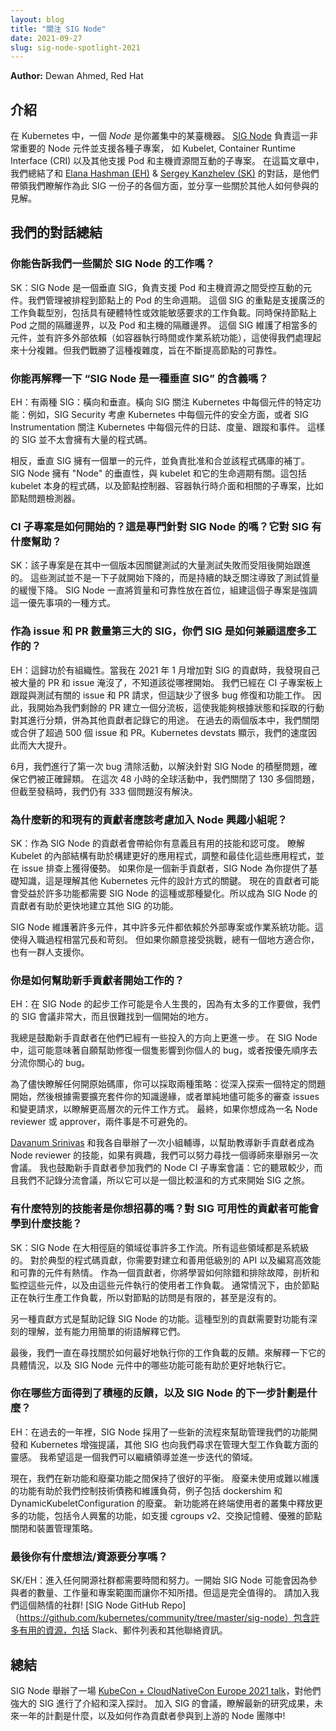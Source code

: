 ```yaml
---
layout: blog
title: "關注 SIG Node"
date: 2021-09-27
slug: sig-node-spotlight-2021
---
```

<!--
---
layout: blog
title: "Spotlight on SIG Node"
date: 2021-09-27
slug: sig-node-spotlight-2021
--- 
-->
**Author:** Dewan Ahmed, Red Hat
<!--
**Author:** Dewan Ahmed, Red Hat
-->

<!--
## Introduction

In Kubernetes, a _Node_ is a representation of a single machine in your cluster. [SIG Node](https://github.com/kubernetes/community/tree/master/sig-node) owns that very important Node component and supports various subprojects such as Kubelet, Container Runtime Interface (CRI) and more to support how the pods and host resources interact. In this blog, we have summarized our conversation with [Elana Hashman (EH)](https://twitter.com/ehashdn) & [Sergey Kanzhelev (SK)](https://twitter.com/SergeyKanzhelev), who walk us through the various aspects of being a part of the SIG and share some insights about how others can get involved.
-->

## 介紹

在 Kubernetes 中，一個 _Node_ 是你叢集中的某臺機器。
[SIG Node](https://github.com/kubernetes/community/tree/master/sig-node) 負責這一非常重要的 Node 元件並支援各種子專案，
如 Kubelet, Container Runtime Interface (CRI) 以及其他支援 Pod 和主機資源間互動的子專案。
在這篇文章中，我們總結了和 [Elana Hashman (EH)](https://twitter.com/ehashdn) & [Sergey Kanzhelev (SK)](https://twitter.com/SergeyKanzhelev) 的對話，是他們帶領我們瞭解作為此 SIG 一份子的各個方面，並分享一些關於其他人如何參與的見解。

<!--
## A summary of our conversation

### Could you tell us a little about what SIG Node does?

SK: SIG Node is a vertical SIG responsible for the components that support the controlled interactions between the pods and host resources. We manage the lifecycle of pods that are scheduled to a node. This SIG's focus is to enable a broad set of workload types, including workloads with hardware specific or performance sensitive requirements. All while maintaining isolation boundaries between pods on a node, as well as the pod and the host. This SIG maintains quite a few components and has many external dependencies (like container runtimes or operating system features), which makes the complexity we deal with huge. We tame the complexity and aim to continuously improve node reliability.
-->
## 我們的對話總結

### 你能告訴我們一些關於 SIG Node 的工作嗎？

SK：SIG Node 是一個垂直 SIG，負責支援 Pod 和主機資源之間受控互動的元件。我們管理被排程到節點上的 Pod 的生命週期。
這個 SIG 的重點是支援廣泛的工作負載型別，包括具有硬體特性或效能敏感要求的工作負載。同時保持節點上 Pod 之間的隔離邊界，以及 Pod 和主機的隔離邊界。
這個 SIG 維護了相當多的元件，並有許多外部依賴（如容器執行時間或作業系統功能），這使得我們處理起來十分複雜。但我們戰勝了這種複雜度，旨在不斷提高節點的可靠性。

<!--
### "SIG Node is a vertical SIG" could you explain a bit more?

EH: There are two kinds of SIGs: horizontal and vertical. Horizontal SIGs are concerned with a particular function of every component in Kubernetes: for example, SIG Security considers security aspects of every component in Kubernetes, or SIG Instrumentation looks at the logs, metrics, traces and events of every component in Kubernetes. Such SIGs don't tend to own a lot of code.

Vertical SIGs, on the other hand, own a single component, and are responsible for approving and merging patches to that code base. SIG Node owns the "Node" vertical, pertaining to the kubelet and its lifecycle. This includes the code for the kubelet itself, as well as the node controller, the container runtime interface, and related subprojects like the node problem detector. 
-->
### 你能再解釋一下 “SIG Node 是一種垂直 SIG” 的含義嗎？

EH：有兩種 SIG：橫向和垂直。橫向 SIG 關注 Kubernetes 中每個元件的特定功能：例如，SIG Security 考慮 Kubernetes 中每個元件的安全方面，或者 SIG Instrumentation 關注 Kubernetes 中每個元件的日誌、度量、跟蹤和事件。
這樣的 SIG 並不太會擁有大量的程式碼。

相反，垂直 SIG 擁有一個單一的元件，並負責批准和合並該程式碼庫的補丁。
SIG Node 擁有 "Node" 的垂直性，與 kubelet 和它的生命週期有關。這包括 kubelet 本身的程式碼，以及節點控制器、容器執行時介面和相關的子專案，比如節點問題檢測器。

<!--
### How did the CI subproject start? Is this specific to SIG Node and how does it help the SIG?

SK: The subproject started as a follow up after one of the releases was blocked by numerous test failures of critical tests. These tests haven’t started falling all at once, rather continuous lack of attention led to slow degradation of tests quality. SIG Node was always prioritizing quality and reliability, and forming of the subproject was a way to highlight this priority.
-->
### CI 子專案是如何開始的？這是專門針對 SIG Node 的嗎？它對 SIG 有什麼幫助？

SK：該子專案是在其中一個版本因關鍵測試的大量測試失敗而受阻後開始跟進的。
這些測試並不是一下子就開始下降的，而是持續的缺乏關注導致了測試質量的緩慢下降。
SIG Node 一直將質量和可靠性放在首位，組建這個子專案是強調這一優先事項的一種方式。

<!--
### As the 3rd largest SIG in terms of number of issues and PRs, how does your SIG juggle so much work?

EH: It helps to be organized. When I increased my contributions to the SIG in January of 2021, I found myself overwhelmed by the volume of pull requests and issues and wasn't sure where to start. We were already tracking test-related issues and pull requests on the CI subproject board, but that was missing a lot of our bugfixes and feature work. So I began putting together a triage board for the rest of our pull requests, which allowed me to sort each one by status and what actions to take, and documented its use for other contributors. We closed or merged over 500 issues and pull requests tracked by our two boards in each of the past two releases. The Kubernetes devstats showed that we have significantly increased our velocity as a result.

In June, we ran our first bug scrub event to work through the backlog of issues filed against SIG Node, ensuring they were properly categorized. We closed over 130 issues over the course of this 48 hour global event, but as of writing we still have 333 open issues. 
-->
### 作為 issue 和 PR 數量第三大的 SIG，你們 SIG 是如何兼顧這麼多工作的？

EH：這歸功於有組織性。當我在 2021 年 1 月增加對 SIG 的貢獻時，我發現自己被大量的 PR 和 issue 淹沒了，不知道該從哪裡開始。
我們已經在 CI 子專案板上跟蹤與測試有關的 issue 和 PR 請求，但這缺少了很多 bug 修復和功能工作。
因此，我開始為我們剩餘的 PR 建立一個分流板，這使我能夠根據狀態和採取的行動對其進行分類，併為其他貢獻者記錄它的用途。
在過去的兩個版本中，我們關閉或合併了超過 500 個 issue 和 PR。Kubernetes devstats 顯示，我們的速度因此而大大提升。

6月，我們進行了第一次 bug 清除活動，以解決針對 SIG Node 的積壓問題，確保它們被正確歸類。
在這次 48 小時的全球活動中，我們關閉了 130 多個問題，但截至發稿時，我們仍有 333 個問題沒有解決。
<!--
### Why should new and existing contributors consider joining SIG Node?

SK: Being a SIG Node contributor gives you skills and recognition that are rewarding and useful. Understanding under the hood of a kubelet helps architecting better apps, tune and optimize those apps, and gives leg up in issues troubleshooting. If you are a new contributor, SIG Node gives you the foundational knowledge that is key to understanding why other Kubernetes components are designed the way they are. Existing contributors may benefit as many features will require SIG Node changes one way or another. So being a SIG Node contributor helps building features in other SIGs faster.

SIG Node maintains numerous components, many of which have dependency on external projects or OS features. This makes the onboarding process quite lengthy and demanding. But if you are up for a challenge, there is always a place for you, and a group of people to support. 
-->
### 為什麼新的和現有的貢獻者應該考慮加入 Node 興趣小組呢？

SK：作為 SIG Node 的貢獻者會帶給你有意義且有用的技能和認可度。
瞭解 Kubelet 的內部結構有助於構建更好的應用程式，調整和最佳化這些應用程式，並在 issue 排查上獲得優勢。
如果你是一個新手貢獻者，SIG Node 為你提供了基礎知識，這是理解其他 Kubernetes 元件的設計方式的關鍵。
現在的貢獻者可能會受益於許多功能都需要 SIG Node 的這種或那種變化。所以成為 SIG Node 的貢獻者有助於更快地建立其他 SIG 的功能。

SIG Node 維護著許多元件，其中許多元件都依賴於外部專案或作業系統功能。這使得入職過程相當冗長和苛刻。
但如果你願意接受挑戰，總有一個地方適合你，也有一群人支援你。
<!--
### What do you do to help new contributors get started?

EH: Getting started in SIG Node can be intimidating, since there is so much work to be done, our SIG meetings are very large, and it can be hard to find a place to start.

I always encourage new contributors to work on things that they have some investment in already. In SIG Node, that might mean volunteering to help fix a bug that you have personally been affected by, or helping to triage bugs you care about by priority.

To come up to speed on any open source code base, there are two strategies you can take: start by exploring a particular issue deeply, and follow that to expand the edges of your knowledge as needed, or briefly review as many issues and change requests as you possibly can to get a higher level picture of how the component works. Ultimately, you will need to do both if you want to become a Node reviewer or approver.

[Davanum Srinivas](https://twitter.com/dims) and I each ran a cohort of group mentoring to help teach new contributors the skills to become Node reviewers, and if there's interest we can work to find a mentor to run another session. I also encourage new contributors to attend our Node CI Subproject meeting: it's a smaller audience and we don't record the triage sessions, so it can be a less intimidating way to get started with the SIG. 
-->
###  你是如何幫助新手貢獻者開始工作的？

EH：在 SIG Node 的起步工作可能是令人生畏的，因為有太多的工作要做，我們的 SIG 會議非常大，而且很難找到一個開始的地方。

我總是鼓勵新手貢獻者在他們已經有一些投入的方向上更進一步。
在 SIG Node 中，這可能意味著自願幫助修復一個隻影響到你個人的 bug，或者按優先順序去分流你關心的 bug。

為了儘快瞭解任何開原始碼庫，你可以採取兩種策略：從深入探索一個特定的問題開始，然後根據需要擴充套件你的知識邊緣，或者單純地儘可能多的審查 issues 和變更請求，以瞭解更高層次的元件工作方式。
最終，如果你想成為一名 Node reviewer 或 approver，兩件事是不可避免的。

[Davanum Srinivas](https://twitter.com/dims) 和我各自舉辦了一次小組輔導，以幫助教導新手貢獻者成為 Node reviewer 的技能，如果有興趣，我們可以努力尋找一個導師來舉辦另一次會議。
我也鼓勵新手貢獻者參加我們的 Node CI 子專案會議：它的聽眾較少，而且我們不記錄分流會議，所以它可以是一個比較溫和的方式來開始 SIG 之旅。
<!--
### Are there any particular skills you’d like to recruit for? What skills are contributors to SIG Usability likely to learn?

SK: SIG Node works on many workstreams in very different areas. All of these areas are on system level. For the typical code contributions you need to have a passion for building and utilizing low level APIs and writing performant and reliable components. Being a contributor you will learn how to debug and troubleshoot, profile, and monitor these components, as well as user workload that is run by these components. Often, with the limited to no access to Nodes, as they are running production workloads.

The other way of contribution is to help document SIG node features. This type of contribution requires a deep understanding of features, and ability to explain them in simple terms.

Finally, we are always looking for feedback on how best to run your workload. Come and  explain specifics of it, and what features in SIG Node components may help to run it better. 
-->
### 有什麼特別的技能者是你想招募的嗎？對 SIG 可用性的貢獻者可能會學到什麼技能？

SK：SIG Node 在大相徑庭的領域從事許多工作流。所有這些領域都是系統級的。
對於典型的程式碼貢獻，你需要對建立和善用低級別的 API 以及編寫高效能和可靠的元件有熱情。
作為一個貢獻者，你將學習如何除錯和排除故障，剖析和監控這些元件，以及由這些元件執行的使用者工作負載。
通常情況下，由於節點正在執行生產工作負載，所以對節點的訪問是有限的，甚至是沒有的。

另一種貢獻方式是幫助記錄 SIG Node 的功能。這種型別的貢獻需要對功能有深刻的理解，並有能力用簡單的術語解釋它們。

最後，我們一直在尋找關於如何最好地執行你的工作負載的反饋。來解釋一下它的具體情況，以及 SIG Node 元件中的哪些功能可能有助於更好地執行它。
<!--
### What are you getting positive feedback on, and what’s coming up next for SIG Node?

EH: Over the past year SIG Node has adopted some new processes to help manage our feature development and Kubernetes enhancement proposals, and other SIGs have looked to us for inspiration in managing large workloads. I hope that this is an area we can continue to provide leadership in and further iterate on.

We have a great balance of new features and deprecations in flight right now. Deprecations of unused or difficult to maintain features help us keep technical debt and maintenance load under control, and examples include the dockershim and DynamicKubeletConfiguration deprecations. New features will unlock additional functionality in end users' clusters, and include exciting features like support for cgroups v2, swap memory, graceful node shutdowns, and device management policies.
-->
### 你在哪些方面得到了積極的反饋，以及 SIG Node 的下一步計劃是什麼？

EH：在過去的一年裡，SIG Node 採用了一些新的流程來幫助管理我們的功能開發和 Kubernetes 增強提議，其他 SIG 也向我們尋求在管理大型工作負載方面的靈感。
我希望這是一個我們可以繼續領導並進一步迭代的領域。

現在，我們在新功能和廢棄功能之間保持了很好的平衡。
廢棄未使用或難以維護的功能有助於我們控制技術債務和維護負荷，例子包括 dockershim 和 DynamicKubeletConfiguration 的廢棄。
新功能將在終端使用者的叢集中釋放更多的功能，包括令人興奮的功能，如支援 cgroups v2、交換記憶體、優雅的節點關閉和裝置管理策略。
<!--
### Any closing thoughts/resources you’d like to share?

SK/EH: It takes time and effort to get to any open source community. SIG Node may overwhelm you at first with the number of participants, volume of work, and project scope. But it is totally worth it. Join our welcoming community! [SIG Node GitHub Repo](https://github.com/kubernetes/community/tree/master/sig-node) contains many useful resources including Slack, mailing list and other contact info. 
-->
### 最後你有什麼想法/資源要分享嗎？

SK/EH：進入任何開源社群都需要時間和努力。一開始 SIG Node 可能會因為參與者的數量、工作量和專案範圍而讓你不知所措。但這是完全值得的。
請加入我們這個熱情的社群! [SIG Node GitHub Repo]（https://github.com/kubernetes/community/tree/master/sig-node）包含許多有用的資源，包括 Slack、郵件列表和其他聯絡資訊。
<!--
## Wrap Up

SIG Node hosted a [KubeCon + CloudNativeCon Europe 2021 talk](https://www.youtube.com/watch?v=z5aY4e2RENA) with an intro and deep dive to their awesome SIG. Join the SIG's meetings to find out about the most recent research results, what the plans are for the forthcoming year, and how to get involved in the upstream Node team as a contributor!
-->
## 總結

SIG Node 舉辦了一場 [KubeCon + CloudNativeCon Europe 2021 talk](https://www.youtube.com/watch?v=z5aY4e2RENA)，對他們強大的 SIG 進行了介紹和深入探討。
加入 SIG 的會議，瞭解最新的研究成果，未來一年的計劃是什麼，以及如何作為貢獻者參與到上游的 Node 團隊中!